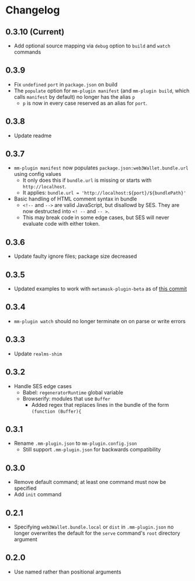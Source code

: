 # Changelog

## 0.3.10 (Current)

- Add optional source mapping via `debug` option to `build` and `watch` commands

## 0.3.9

- Fix `undefined` `port` in `package.json` on build
- The `populate` option for `mm-plugin manifest` (and `mm-plugin build`, which calls 
`manifest` by default) no longer has the alias `p`
  - `p` is now in every case reserved as an alias for `port`.

## 0.3.8

- Update readme

## 0.3.7

- `mm-plugin manifest` now populates `package.json:web3Wallet.bundle.url` using config values
  - It only does this if `bundle.url` is missing or starts with `http://localhost`.
  - It applies: `bundle.url = 'http://localhost:${port}/${bundlePath}'`
- Basic handling of HTML comment syntax in bundle
  - `<!--` and `-->` are valid JavaScript, but disallowd by SES. They are now destructed into `<! --` and `-- >`.
  - This may break code in some edge cases, but SES will never evaluate code with either token.

## 0.3.6

- Update faulty ignore files; package size decreased

## 0.3.5

- Updated examples to work with `metamask-plugin-beta` as of [this commit](https://github.com/MetaMask/metamask-plugin-beta/commit/b8ba321689cec6749502969f0084e12193e92dab)

## 0.3.4

- `mm-plugin watch` should no longer terminate on on parse or write errors

## 0.3.3

- Update `realms-shim`

## 0.3.2

- Handle SES edge cases
  - Babel: `regeneratorRuntime` global variable
  - Browserify: modules that use `Buffer`
    - Added regex that replaces lines in the bundle of the form `(function (Buffer){`

## 0.3.1

- Rename `.mm-plugin.json` to `mm-plugin.config.json`
  - Still support `.mm-plugin.json` for backwards compatibility

## 0.3.0

- Remove default command; at least one command must now be specified
- Add `init` command

## 0.2.1

- Specifying `web3Wallet.bundle.local` or `dist` in `.mm-plugin.json` no longer
overwrites the default for the `serve` command's `root` directory argument

## 0.2.0

- Use named rather than positional arguments
